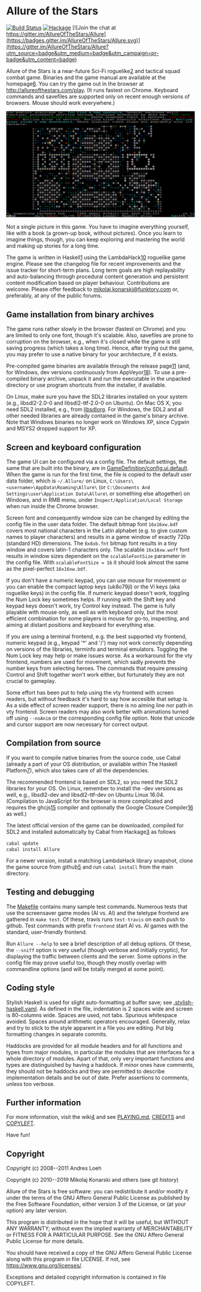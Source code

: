Allure of the Stars
===================

[![Build Status](https://travis-ci.org/AllureOfTheStars/Allure.svg?branch=master)](https://travis-ci.org/AllureOfTheStars/Allure)
[![Hackage](https://img.shields.io/hackage/v/Allure.svg)](https://hackage.haskell.org/package/Allure)
[![Join the chat at https://gitter.im/AllureOfTheStars/Allure](https://badges.gitter.im/AllureOfTheStars/Allure.svg)](https://gitter.im/AllureOfTheStars/Allure?utm_source=badge&utm_medium=badge&utm_campaign=pr-badge&utm_content=badge)

Allure of the Stars is a near-future Sci-Fi roguelike[2]
and tactical squad combat game. Binaries and the game manual
are available at the homepage[6]. You can try the game out
in the browser at http://allureofthestars.com/play.
(It runs fastest on Chrome. Keyboard commands and savefiles
are supported only on recent enough versions of browsers.
Mouse should work everywhere.)

![gameplay screenshot](https://raw.githubusercontent.com/AllureOfTheStars/media/master/screenshot/allureofthestars.com.updown.png)

Not a single picture in this game. You have to imagine everything
yourself, like with a book (a grown-up book, without pictures).
Once you learn to imagine things, though, you can keep exploring
and mastering the world and making up stories for a long time.

The game is written in Haskell[1] using the LambdaHack[10]
roguelike game engine.
Please see the changelog file for recent improvements
and the issue tracker for short-term plans. Long term goals
are high replayability and auto-balancing through procedural
content generation and persistent content modification
based on player behaviour. Contributions are welcome.
Please offer feedback to mikolaj.konarski@funktory.com or, preferably,
at any of the public forums.


Game installation from binary archives
--------------------------------------

The game runs rather slowly in the browser (fastest on Chrome)
and you are limited to only one font, though it's scalable.
Also, savefiles are prone to corruption on the browser,
e.g., when it's closed while the game is still saving progress
(which takes a long time). Hence, after trying out the game,
you may prefer to use a native binary for your architecture, if it exists.

Pre-compiled game binaries are available through the release page[11]
(and, for Windows, dev versions continuously from AppVeyor[18]).
To use a pre-compiled binary archive, unpack it and run the executable
in the unpacked directory or use program shortcuts from the installer,
if available.

On Linux, make sure you have the SDL2 libraries installed on your system
(e.g., libsdl2-2.0-0 and libsdl2-ttf-2.0-0 on Ubuntu).
On Mac OS X, you need SDL2 installed, e.g.,
from [libsdlorg](https://www.libsdl.org/download-2.0.php).
For Windows, the SDL2 and all other needed libraries are already
contained in the game's binary archive.
Note that Windows binaries no longer work on Windows XP, since Cygwin
and MSYS2 dropped support for XP.


Screen and keyboard configuration
---------------------------------

The game UI can be configured via a config file.
The default settings, the same that are built into the binary,
are in [GameDefinition/config.ui.default](https://github.com/AllureOfTheStars/Allure/blob/master/GameDefinition/config.ui.default).
When the game is run for the first time, the file is copied to the default
user data folder, which is `~/.Allure/` on Linux,
`C:\Users\<username>\AppData\Roaming\Allure\`
(or `C:\Documents And Settings\user\Application Data\Allure\`
or something else altogether) on Windows, and in RMB menu, under
`Inspect/Application/Local Storage` when run inside the Chrome browser.

Screen font and consequently window size can be changed by editing
the config file in the user data folder. The default bitmap font
`16x16xw.bdf` covers most national characters in the Latin alphabet
(e.g. to give custom names to player characters) and results
in a game window of exactly 720p (standard HD) dimensions. The `8x8xb.fnt`
bitmap font results in a tiny window and covers latin-1 characters only.
The scalable `16x16xw.woff` font results in window sizes dependent
on the `scalableFontSize` parameter in the config file.
With `scalableFontSize = 16` it should look almost the same
as the pixel-perfect `16x16xw.bdf`.

If you don't have a numeric keypad, you can use mouse for movement
or you can enable the compact laptop keys (uk8o79jl) or the Vi keys
(aka roguelike keys) in the config file. If numeric keypad doesn't work,
toggling the Num Lock key sometimes helps. If running with the Shift key
and keypad keys doesn't work, try Control key instead.
The game is fully playable with mouse only, as well as with keyboard only,
but the most efficient combination for some players is mouse for go-to,
inspecting, and aiming at distant positions and keyboard for everything else.

If you are using a terminal frontend, e.g. the best supported vty frontend,
numeric keypad (e.g., keypad '*' and '/') may not work correctly
depending on versions of the libraries, terminfo and terminal emulators.
Toggling the Num Lock key may help or make issues worse. As a workaround
for the vty frontend, numbers are used for movement, which sadly prevents
the number keys from selecting heroes. The commands that require pressing
Control and Shift together won't work either, but fortunately they are
not crucial to gameplay.

Some effort has been put to help using the vty frontend with screen readers,
but without feedback it's hard to say how accesible that setup is.
As a side effect of screen reader support, there is no aiming line
nor path in vty frontend. Screen readers may also work better with animations
turned off using `--noAnim` or the corresponding config file option.
Note that unicode and cursor support are now necessary for correct output.


Compilation from source
-----------------------

If you want to compile native binaries from the source code,
use Cabal (already a part of your OS distribution, or available within
The Haskell Platform[7]), which also takes care of all the dependencies.

The recommended frontend is based on SDL2, so you need the SDL2 libraries
for your OS. On Linux, remember to install the -dev versions as well,
e.g., libsdl2-dev and libsdl2-ttf-dev on Ubuntu Linux 16.04.
(Compilation to JavaScript for the browser is more complicated
and requires the ghcjs[15] compiler and optionally the Google Closure
Compiler[16] as well.)

The latest official version of the game can be downloaded,
compiled for SDL2 and installed automatically by Cabal from Hackage[3]
as follows

    cabal update
    cabal install Allure

For a newer version, install a matching LambdaHack library snapshot,
clone the game source from github[5] and run `cabal install`
from the main directory.


Testing and debugging
---------------------

The [Makefile](https://github.com/AllureOfTheStars/Allure/blob/master/Makefile)
contains many sample test commands.
Numerous tests that use the screensaver game modes (AI vs. AI)
and the teletype frontend are gathered in `make test`.
Of these, travis runs `test-travis` on each push to github.
Test commands with prefix `frontend` start AI vs. AI games
with the standard, user-friendly frontend.

Run `Allure --help` to see a brief description of all debug options.
Of these, the `--sniff` option is very useful (though verbose
and initially cryptic), for displaying the traffic between clients
and the server. Some options in the config file may prove useful too,
though they mostly overlap with commandline options (and will be totally
merged at some point).


Coding style
------------

Stylish Haskell is used for slight auto-formatting at buffer save; see
[.stylish-haskell.yaml](https://github.com/AllureOfTheStars/Allure/blob/master/.stylish-haskell.yaml).
As defined in the file, indentation is 2 spaces wide and screen is
80-columns wide. Spaces are used, not tabs. Spurious whitespace avoided.
Spaces around arithmetic operators encouraged.
Generally, relax and try to stick to the style apparent in a file
you are editing. Put big formatting changes in separate commits.

Haddocks are provided for all module headers and for all functions and types
from major modules, in particular the modules that are interfaces
for a whole directory of modules. Apart of that, only very important
functions and types are distinguished by having a haddock.
If minor ones have comments, they should not be haddocks
and they are permitted to describe implementation details and be out of date.
Prefer assertions to comments, unless too verbose.


Further information
-------------------

For more information, visit the wiki[4]
and see [PLAYING.md](https://github.com/AllureOfTheStars/Allure/blob/master/GameDefinition/PLAYING.md),
[CREDITS](https://github.com/AllureOfTheStars/Allure/blob/master/CREDITS)
and [COPYLEFT](https://github.com/AllureOfTheStars/Allure/blob/master/COPYLEFT).

Have fun!


Copyright
---------

Copyright (c) 2008--2011 Andres Loeh

Copyright (c) 2010--2019 Mikolaj Konarski and others (see git history)

Allure of the Stars is free software: you can redistribute it and/or modify
it under the terms of the GNU Affero General Public License as published by
the Free Software Foundation, either version 3 of the License, or
(at your option) any later version.

This program is distributed in the hope that it will be useful,
but WITHOUT ANY WARRANTY; without even the implied warranty of
MERCHANTABILITY or FITNESS FOR A PARTICULAR PURPOSE. See the
GNU Affero General Public License for more details.

You should have received a copy of the GNU Affero General Public License
along with this program in file LICENSE.
If not, see <https://www.gnu.org/licenses/>.

Exceptions and detailed copyright information is contained in file COPYLEFT.


[1]: https://www.haskell.org/
[2]: http://roguebasin.roguelikedevelopment.org/index.php?title=Berlin_Interpretation
[3]: https://hackage.haskell.org/package/Allure
[4]: https://github.com/AllureOfTheStars/Allure/wiki
[5]: https://github.com/AllureOfTheStars/Allure
[6]: http://allureofthestars.com
[7]: https://www.haskell.org/platform


[10]: https://github.com/LambdaHack/LambdaHack
[11]: https://github.com/AllureOfTheStars/Allure/releases
[15]: https://github.com/ghcjs/ghcjs
[16]: https://www.npmjs.com/package/google-closure-compiler
[18]: https://ci.appveyor.com/project/Mikolaj/allure/build/artifacts
